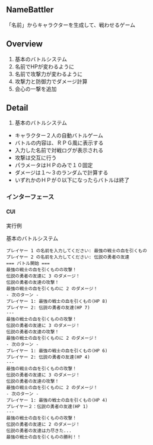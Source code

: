 ## NameBattler

「名前」からキャラクターを生成して、戦わせるゲーム

## Overview

1. 基本のバトルシステム
2. 名前でHPが変わるように
3. 名前で攻撃力が変わるように
4. 攻撃力と防御力でダメージ計算
5. 会心の一撃を追加

## Detail

1. 基本のバトルシステム

- キャラクター２人の自動バトルゲーム
- バトルの内容は、ＲＰＧ風に表示する
- 入力した名前で対戦ログが表示される
- 攻撃は交互に行う
- パラメータはＨＰのみで１０固定
- ダメージは１～３のランダムで計算する
- いずれかのＨＰが０以下になったらバトルは終了

### インターフェース

#### CUI

実行例

基本のバトルシステム

``` console
プレイヤー 1 の名前を入力してください: 最強の戦士の血を引くもの
プレイヤー 2 の名前を入力してください: 伝説の勇者の友達
=== バトル開始 ===
最強の戦士の血を引くものの攻撃！
伝説の勇者の友達に 3 のダメージ！
伝説の勇者の友達の攻撃！
最強の戦士の血を引くものに 2 のダメージ！
- 次のターン -
プレイヤー 1: 最強の戦士の血を引くもの(HP 8)
プレイヤー 2: 伝説の勇者の友達(HP 7)
---
最強の戦士の血を引くものの攻撃！
伝説の勇者の友達に 3 のダメージ！
伝説の勇者の友達の攻撃！
最強の戦士の血を引くものに 2 のダメージ！
- 次のターン -
プレイヤー 1: 最強の戦士の血を引くもの(HP 6)
プレイヤー 2: 伝説の勇者の友達(HP 4)
---
最強の戦士の血を引くものの攻撃！
伝説の勇者の友達に 3 のダメージ！
伝説の勇者の友達の攻撃！
最強の戦士の血を引くものに 2 のダメージ！
- 次のターン -
プレイヤー 1: 最強の戦士の血を引くもの(HP 4)
プレイヤー２：伝説の勇者の友達(HP 1)
---
最強の戦士の血を引くものの攻撃！
伝説の勇者の友達に 2 のダメージ！
伝説の勇者の友達は力尽きた...
最強の戦士の血を引くものの勝利！！
```